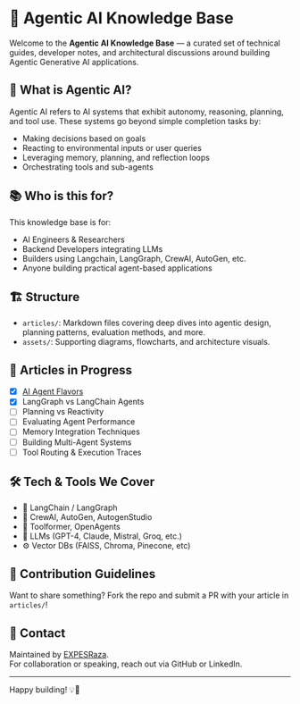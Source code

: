 # 🧠 Agentic AI Knowledge Base

Welcome to the **Agentic AI Knowledge Base** — a curated set of technical guides, developer notes, and architectural discussions around building Agentic Generative AI applications.

## 🚀 What is Agentic AI?

Agentic AI refers to AI systems that exhibit autonomy, reasoning, planning, and tool use. These systems go beyond simple completion tasks by:

- Making decisions based on goals
- Reacting to environmental inputs or user queries
- Leveraging memory, planning, and reflection loops
- Orchestrating tools and sub-agents

## 📚 Who is this for?

This knowledge base is for:

- AI Engineers & Researchers
- Backend Developers integrating LLMs
- Builders using Langchain, LangGraph, CrewAI, AutoGen, etc.
- Anyone building practical agent-based applications

## 🏗️ Structure

- `articles/`: Markdown files covering deep dives into agentic design, planning patterns, evaluation methods, and more.
- `assets/`: Supporting diagrams, flowcharts, and architecture visuals.

## 📝 Articles in Progress

- [x] [AI Agent Flavors](./articles/ai-agent-flavors.md)
- [x] LangGraph vs LangChain Agents
- [ ] Planning vs Reactivity
- [ ] Evaluating Agent Performance
- [ ] Memory Integration Techniques
- [ ] Building Multi-Agent Systems
- [ ] Tool Routing & Execution Traces

## 🛠️ Tech & Tools We Cover

- 🧱 LangChain / LangGraph
- 🤖 CrewAI, AutoGen, AutogenStudio
- 🧩 Toolformer, OpenAgents
- 🧠 LLMs (GPT-4, Claude, Mistral, Groq, etc.)
- ⚙️ Vector DBs (FAISS, Chroma, Pinecone, etc)

## 📌 Contribution Guidelines

Want to share something? Fork the repo and submit a PR with your article in `articles/`!

## 📧 Contact

Maintained by [EXPESRaza](https://github.com/EXPESRaza).  
For collaboration or speaking, reach out via GitHub or LinkedIn.

---

Happy building! 💡🚀

